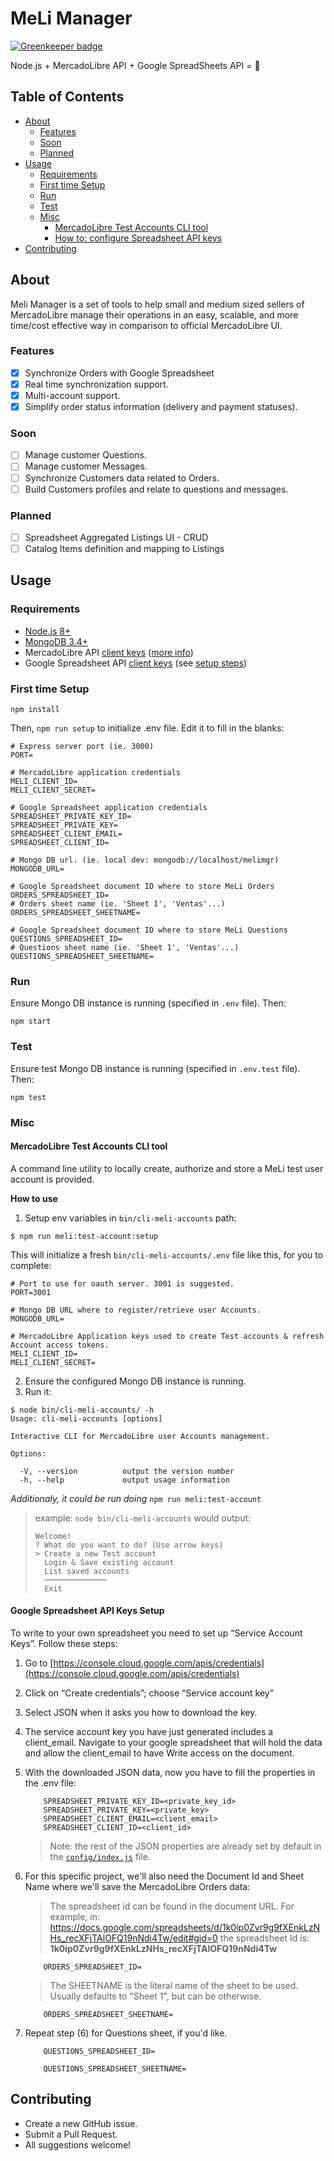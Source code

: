# MeLi Manager

[![Greenkeeper badge](https://badges.greenkeeper.io/tmilar/meli-manager.svg)](https://greenkeeper.io/)

Node.js + MercadoLibre API + Google SpreadSheets API = :tada:

## Table of Contents

<!-- toc -->

- [About](#about)
  * [Features](#features)
  * [Soon](#soon)
  * [Planned](#planned)
- [Usage](#usage)
  * [Requirements](#requirements)
  * [First time Setup](#first-time-setup)
  * [Run](#run)
  * [Test](#test)
  * [Misc](#misc)
    + [MercadoLibre Test Accounts CLI tool](#mercadolibre-test-accounts-cli-tool)
    + [How to: configure Spreadsheet API keys](#how-to-configure-spreadsheet-api-keys)
- [Contributing](#contributing)

<!-- tocstop -->

## About
Meli Manager is a set of tools to help small and medium sized sellers of MercadoLibre manage their operations in an easy, scalable, and more time/cost effective way in comparison to official MercadoLibre UI.

### Features
- [x] Synchronize Orders with Google Spreadsheet
- [x] Real time synchronization support.
- [x] Multi-account support.
- [x] Simplify order status information (delivery and payment statuses).

### Soon
- [ ] Manage customer Questions.
- [ ] Manage customer Messages.
- [ ] Synchronize Customers data related to Orders.
- [ ] Build Customers profiles and relate to questions and messages.

### Planned
- [ ] Spreadsheet Aggregated Listings UI - CRUD
- [ ] Catalog Items definition and mapping to Listings

## Usage
### Requirements
* [Node.js 8+](https://nodejs.org/es/download/)
* [MongoDB 3.4+](https://www.mongodb.com/download-center#community)
* MercadoLibre API [client keys](https://developers.mercadolibre.com.ar/apps/create-app) ([more info](https://developers.mercadolibre.com/en_us/register-your-application))
* Google Spreadsheet API [client keys](https://cloud.google.com/docs/authentication/api-keys) (see [setup steps](#google-spreadsheet-api-keys-setup))


### First time Setup
```
npm install
```

Then, `npm run setup` to initialize .env file. Edit it to fill in the blanks:

```
# Express server port (ie. 3000)
PORT=

# MercadoLibre application credentials
MELI_CLIENT_ID=
MELI_CLIENT_SECRET=

# Google Spreadsheet application credentials
SPREADSHEET_PRIVATE_KEY_ID=
SPREADSHEET_PRIVATE_KEY=
SPREADSHEET_CLIENT_EMAIL=
SPREADSHEET_CLIENT_ID=

# Mongo DB url. (ie. local dev: mongodb://localhost/melimgr)
MONGODB_URL=

# Google Spreadsheet document ID where to store MeLi Orders
ORDERS_SPREADSHEET_ID=
# Orders sheet name (ie. 'Sheet 1', 'Ventas'...)
ORDERS_SPREADSHEET_SHEETNAME=

# Google Spreadsheet document ID where to store MeLi Questions
QUESTIONS_SPREADSHEET_ID=
# Questions sheet name (ie. 'Sheet 1', 'Ventas'...)
QUESTIONS_SPREADSHEET_SHEETNAME=
```
### Run
Ensure Mongo DB instance is running (specified in `.env` file). Then:
```
npm start
```

### Test
Ensure test Mongo DB instance is running (specified in `.env.test` file). Then:
```
npm test
```
### Misc

#### MercadoLibre Test Accounts CLI tool
A command line utility to locally create, authorize and store a MeLi test user account is provided.

__How to use__
1. Setup env variables in `bin/cli-meli-accounts` path:
```
$ npm run meli:test-account:setup
```
This will initialize a fresh `bin/cli-meli-accounts/.env` file like this, for you to complete:
```
# Port to use for oauth server. 3001 is suggested.
PORT=3001

# Mongo DB URL where to register/retrieve user Accounts.
MONGODB_URL=

# MercadoLibre Application keys used to create Test accounts & refresh Account access tokens.
MELI_CLIENT_ID=
MELI_CLIENT_SECRET=
```

2. Ensure the configured Mongo DB instance is running.
3. Run it:

```
$ node bin/cli-meli-accounts/ -h
Usage: cli-meli-accounts [options]

Interactive CLI for MercadoLibre user Accounts management.

Options:

  -V, --version          output the version number
  -h, --help             output usage information
```

_Additionaly, it could be run doing_ `npm run meli:test-account`

> example:
>  `node bin/cli-meli-accounts`
> would output:
>
> ```
> Welcome!
> ? What do you want to do? (Use arrow keys)
> > Create a new Test account
>   Login & Save existing account
>   List saved accounts
>   ──────────────
>   Exit
> ```


#### Google Spreadsheet API Keys Setup

To write to your own spreadsheet you need to set up “Service Account Keys”. Follow these steps:

1. Go to [https://console.cloud.google.com/apis/credentials](https://console.cloud.google.com/apis/credentials)

2. Click on “Create credentials”; choose “Service account key”

3. Select JSON when it asks you how to download the key.

4. The service account key you have just generated includes a client_email. Navigate to your google spreadsheet that will hold the data and allow the client_email to have Write access on the document.

5. With the downloaded JSON data, now you have to fill the properties in the .env file:

    ```
        SPREADSHEET_PRIVATE_KEY_ID=<private_key_id>
        SPREADSHEET_PRIVATE_KEY=<private_key>
        SPREADSHEET_CLIENT_EMAIL=<client_email>
        SPREADSHEET_CLIENT_ID=<client_id>
    ```

    > Note: the rest of the JSON properties are already set by default in the [`config/index.js`](../master/config/index.js) file.

6. For this specific project, we'll also need the Document Id and Sheet Name where we'll save the MercadoLibre Orders data:

    > The spreadsheet id can be found in the document URL. For example, in:
    > <https://docs.google.com/spreadsheets/d/1k0ip0Zvr9g9fXEnkLzNHs_recXFjTAlOFQ19nNdi4Tw/edit#gid=0>
    > the spreadsheet Id is: __1k0ip0Zvr9g9fXEnkLzNHs_recXFjTAlOFQ19nNdi4Tw__

    ```
        ORDERS_SPREADSHEET_ID=
    ```

    > The SHEETNAME is the literal name of the sheet to be used.
    > Usually defaults to "Sheet 1", but can be otherwise.

    ```
        ORDERS_SPREADSHEET_SHEETNAME=
    ```

7. Repeat step (6) for Questions sheet, if you'd like.

    ```
        QUESTIONS_SPREADSHEET_ID=
    ```
    ```
        QUESTIONS_SPREADSHEET_SHEETNAME=
    ```


## Contributing
- Create a new GitHub issue.
- Submit a Pull Request.
- All suggestions welcome!
